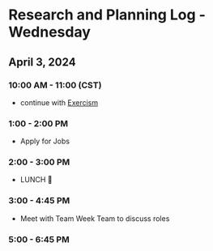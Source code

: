 # Research and Planning Log - Wednesday

## April 3, 2024

### 10:00 AM - 11:00 (CST)

- continue with [Exercism](https://exercism.org/tracks/javascript/exercises/poetry-club-door-policy)

### 1:00 - 2:00 PM

- Apply for Jobs

### 2:00 - 3:00 PM

- LUNCH 🍔

### 3:00 - 4:45 PM

- Meet with Team Week Team to discuss roles


### 5:00 - 6:45 PM

